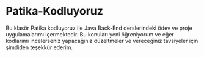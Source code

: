 # Patika-Kodluyoruz

Bu klasör Patika kodluyoruz ile Java Back-End derslerindeki ödev ve proje uygulamalarımı içermektedir.
Bu konuları yeni öğreniyorum ve eğer kodlarımı incelerseniz yapacağınız düzeltmeler ve vereceğiniz tavsiyeler için şimdiden teşekkür ederim.
